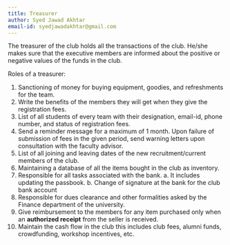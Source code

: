 ```yaml
---
title: Treasurer
author: Syed Jawad Akhtar
email-id: syedjawadakhtar@gmail.com
---
```


The treasurer of the club holds all the transactions of the club. He/she makes sure that the executive members are informed about the positive or negative values of the funds in the club.

Roles of a treasurer:

1. Sanctioning of money for buying equipment, goodies, and refreshments for the team.
2. Write the benefits of the members they will get when they give the registration fees.
3. List of all students of every team with their designation, email-id, phone number, and status of registration fees.
4. Send a reminder message for a maximum of 1 month. Upon failure of submission of fees in the given period, send warning letters upon consultation with the faculty advisor.
5. List of all joining and leaving dates of the new recruitment/current members of the club.
6. Maintaining a database of all the items bought in the club as inventory.
7. Responsible for all tasks associated with the bank.
  a. It includes updating the passbook.
  b. Change of signature at the bank for the club bank account
8. Responsible for dues clearance and other formalities asked by the Finance department of the university.
9. Give reimbursement to the members for any item purchased only when an **authorized receipt** from the seller is received.
10. Maintain the cash flow in the club this includes club fees, alumni funds, crowdfunding, workshop incentives, etc.

